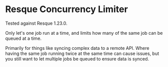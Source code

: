 Resque Concurrency Limiter
===
Tested against Resque 1.23.0.

Only let's one job run at a time, and limits how many of the same job can be queued at a time.

Primarily for things like syncing complex data to a remote API. Where having the same job running twice at the same time can cause issues, but you still want to let multiple jobs be queued to ensure data is synced.